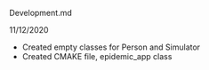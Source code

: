 Development.md

11/12/2020
* Created empty classes for Person and Simulator
* Created CMAKE file, epidemic_app class